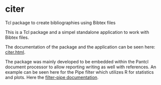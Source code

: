 # citer

Tcl package to create bibliographies using Bibtex files

This is a Tcl package and a simpel standalone application to work with Bibtex
files. 

The documentation of the package and the application can be seen here:
[citer.html](https://htmlpreview.github.io/?https://github.com/mittelmark/citer/blob/master/citer/citer.html).

The package was mainly developed to be embedded within the Pantcl document
processor to allow reporting writing as well with references. An example can
be seen here for the Pipe filter which utilizes R for statistics and plots. Here the [filter-pipe documentation](https://htmlpreview.github.io/?https://raw.githubusercontent.com/mittelmark/pantcl/master/lib/tclfilters/filter-pipe.html). 


